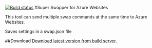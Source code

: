 [![Build status](https://ci.appveyor.com/api/projects/status/o4v4klplfrd2vel1?svg=true)](https://ci.appveyor.com/project/michielpost/azurewebsitessuperswapper)
#Super Swapper for Azure Websites

This tool can send multiple swap commands at the same time to Azure Websites. 

Saves settings in a swap.json file

##Download
[Download latest version from build server.](https://ci.appveyor.com/project/michielpost/azurewebsitessuperswapper/build/artifacts)
